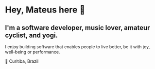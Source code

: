 # **Hey, Mateus here** 👋

## **I'm a software developer, music lover, amateur cyclist, and yogi.**

I enjoy building software that enables people to live better, be it with joy, well-being or performance.

📍 Curitiba, Brazil
